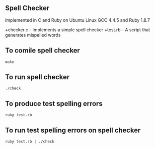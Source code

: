 ## Spell Checker

  Implemented in C and Ruby on Ubuntu Linux GCC 4.4.5 and
  Ruby 1.8.7
  
  +checker.c - Implements a simple spell checker
  +test.rb   - A script that generates mispelled words

## To comile spell checker

    make

## To run spell checker

    ./check

## To produce test spelling errors

    ruby test.rb

## To run test spelling errors on spell checker

    ruby test.rb | ./check
